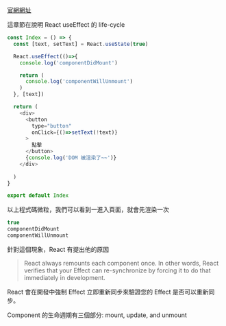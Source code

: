 [官網網址](https://beta.reactjs.org/learn/lifecycle-of-reactive-effects)

這章節在說明 React useEffect 的 life-cycle

```js
const Index = () => {
  const [text, setText] = React.useState(true)

  React.useEffect(()=>{
    console.log('componentDidMount')

    return (
      console.log('componentWillUnmount')
    )
  }, [text])

  return (
    <div>
      <button
        type="button"
        onClick={()=>setText(!text)}
      >
        點擊
      </button>
      {console.log('DOM 被渲染了~~')}
    </div>
   
  )
}

export default Index
```

以上程式碼微粒，我們可以看到一進入頁面，就會先渲染一次

```js
true
componentDidMount
componentWillUnmount
```

針對這個現象，React 有提出他的原因

> React always remounts each component once. In other words, React verifies that your Effect can re-synchronize by forcing it to do that immediately in development.

React 會在開發中強制 Effect 立即重新同步來驗證您的 Effect 是否可以重新同步。

Component 的生命週期有三個部分: mount, update, and unmount
